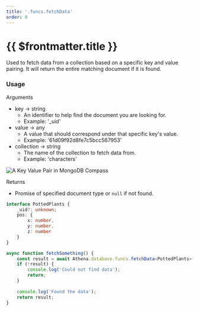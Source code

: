 ```yaml
---
title: '.funcs.fetchData'
order: 0
---
```


# {{ $frontmatter.title }}

Used to fetch data from a collection based on a specific key and value pairing. It will return the entire matching document if it is found.

### Usage

Arguments

* key -> string
  * An identifier to help find the document you are looking for.
  * Example: '\_uid'
* value -> any
  * A value that should correspond under that specific key's value.
  * Example: '61d09f92d8fe7c5bcc567953'
* collection -> string
  * The name of the collection to fetch data from.
  * Example: 'characters'

![A Key Value Pair in MongoDB Compass](https://i.imgur.com/GdUSsXN.png)

Returns

* Promise of specified document type or `null` if not found.

```typescript
interface PottedPlants {
    _uid?: unknown;
    pos: {
        x: number,
        y: number,
        z: number
    }
}

async function fetchSomething() {
    const result = await Athena.database.funcs.fetchData<PottedPlants>('_uid', '61d09f92d8fe7c5bcc567953', 'pottedplants');
    if (!result) {
        console.log('Could not find data');
        return;
    }
    
    console.log('Found the data');
    return result;
}

```
